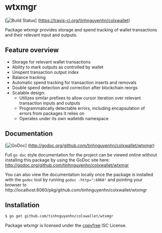 wtxmgr
======

[![Build Status](https://travis-ci.org/tinhnguyenhn/colxwallet.png?branch=master)]
(https://travis-ci.org/tinhnguyenhn/colxwallet)

Package wtxmgr provides storage and spend tracking of wallet transactions and
their relevant input and outputs.

## Feature overview

- Storage for relevant wallet transactions
- Ability to mark outputs as controlled by wallet
- Unspent transaction output index
- Balance tracking
- Automatic spend tracking for transaction inserts and removals
- Double spend detection and correction after blockchain reorgs
- Scalable design:
  - Utilizes similar prefixes to allow cursor iteration over relevant transaction
    inputs and outputs
  - Programmatically detectable errors, including encapsulation of errors from
    packages it relies on
  - Operates under its own walletdb namespace
    
## Documentation

[![GoDoc](https://godoc.org/github.com/tinhnguyenhn/colxwallet/wtxmgr?status.png)]
(http://godoc.org/github.com/tinhnguyenhn/colxwallet/wtxmgr)

Full `go doc` style documentation for the project can be viewed online without
installing this package by using the GoDoc site here:
http://godoc.org/github.com/tinhnguyenhn/colxwallet/wtxmgr

You can also view the documentation locally once the package is installed with
the `godoc` tool by running `godoc -http=":6060"` and pointing your browser to
http://localhost:6060/pkg/github.com/tinhnguyenhn/colxwallet/wtxmgr

## Installation

```bash
$ go get github.com/tinhnguyenhn/colxwallet/wtxmgr
```

Package wtxmgr is licensed under the [copyfree](http://copyfree.org) ISC
License.
